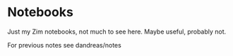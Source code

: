 # Notebooks
Just my Zim notebooks, not much to see here. Maybe useful, probably not.

For previous notes see dandreas/notes
